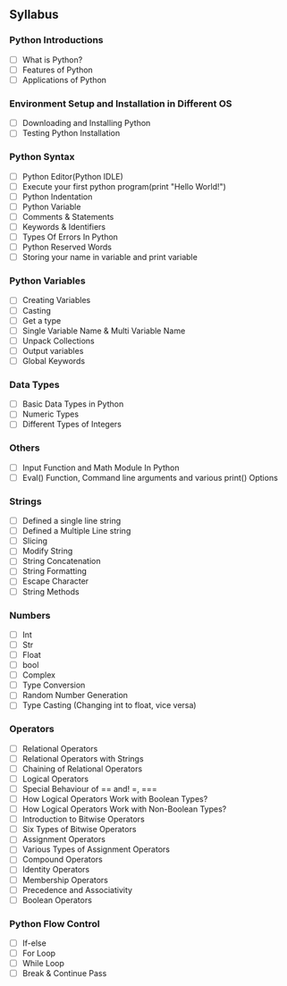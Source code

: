## Syllabus

### Python Introductions
- [ ] What is Python?
- [ ] Features of Python
- [ ] Applications of Python

### Environment Setup and Installation in Different OS
- [ ] Downloading and Installing Python
- [ ] Testing Python Installation

### Python Syntax
- [ ] Python Editor(Python IDLE)
- [ ] Execute your first python program(print "Hello World!")
- [ ] Python Indentation
- [ ] Python Variable
- [ ] Comments & Statements
- [ ] Keywords & Identifiers
- [ ] Types Of Errors In Python
- [ ] Python Reserved Words
- [ ] Storing your name in variable and print variable

### Python Variables
- [ ] Creating Variables
- [ ] Casting
- [ ] Get a type
- [ ] Single Variable Name & Multi Variable Name
- [ ] Unpack Collections
- [ ] Output variables
- [ ] Global Keywords

### Data Types
- [ ] Basic Data Types in Python
- [ ] Numeric Types
- [ ] Different Types of Integers

### Others
- [ ] Input Function and Math Module In Python
- [ ] Eval() Function, Command line arguments and various print() Options

### Strings
- [ ] Defined a single line string
- [ ] Defined a Multiple Line string
- [ ] Slicing
- [ ] Modify String
- [ ] String Concatenation
- [ ] String Formatting
- [ ] Escape Character
- [ ] String Methods

### Numbers
- [ ] Int
- [ ] Str
- [ ] Float
- [ ] bool
- [ ] Complex
- [ ] Type Conversion
- [ ] Random Number Generation
- [ ] Type Casting (Changing int to float, vice versa)

### Operators
- [ ] Relational Operators
- [ ] Relational Operators with Strings
- [ ] Chaining of Relational Operators
- [ ] Logical Operators
- [ ] Special Behaviour of == and! =, ===
- [ ] How Logical Operators Work with Boolean Types?
- [ ] How Logical Operators Work with Non-Boolean Types?
- [ ] Introduction to Bitwise Operators
- [ ] Six Types of Bitwise Operators
- [ ] Assignment Operators
- [ ] Various Types of Assignment Operators
- [ ] Compound Operators
- [ ] Identity Operators
- [ ] Membership Operators
- [ ] Precedence and Associativity
- [ ] Boolean Operators

### Python Flow Control
- [ ] If-else
- [ ] For Loop
- [ ] While Loop
- [ ] Break & Continue Pass
